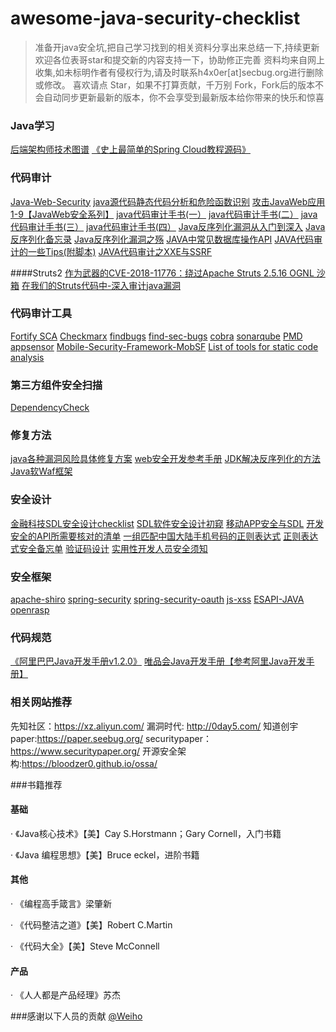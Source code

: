 # awesome-java-security-checklist

> 准备开java安全坑,把自己学习找到的相关资料分享出来总结一下,持续更新欢迎各位表哥star和提交新的内容支持一下，协助修正完善
> 资料均来自网上收集,如未标明作者有侵权行为,请及时联系h4x0er[at]secbug.org进行删除或修改。
> 喜欢请点 Star，如果不打算贡献，千万别 Fork，Fork后的版本不会自动同步更新最新的版本，你不会享受到最新版本给你带来的快乐和惊喜

### Java学习
[后端架构师技术图谱](https://github.com/xingshaocheng/architect-awesome)
[《史上最简单的Spring Cloud教程源码》](https://github.com/forezp/SpringCloudLearning)

### 代码审计
[Java-Web-Security](https://github.com/dschadow/Java-Web-Security)
[java源代码静态代码分析和危险函数识别](https://github.com/Cryin/JavaID)
[攻击JavaWeb应用1-9【JavaWeb安全系列】](https://xz.aliyun.com/t/1085) 
[java代码审计手书(一）](https://xz.aliyun.com/t/3358)
[java代码审计手书(二）](https://xz.aliyun.com/t/3372)
[java代码审计手书(三）](https://xz.aliyun.com/t/3416)
[java代码审计手书(四）](https://xz.aliyun.com/t/3460)
[Java反序列化漏洞从入门到深入](https://xz.aliyun.com/t/2041)
[Java反序列化备忘录](https://xz.aliyun.com/t/2042)
[Java反序列化漏洞之殇](https://xz.aliyun.com/t/2043)
[JAVA中常见数据库操作API](https://xz.aliyun.com/t/1634)
[JAVA代码审计的一些Tips(附脚本)](https://xz.aliyun.com/t/1633)
[JAVA代码审计之XXE与SSRF](https://xz.aliyun.com/t/2761)

####Struts2
[作为武器的CVE-2018-11776：绕过Apache Struts 2.5.16 OGNL 沙箱](https://xz.aliyun.com/t/3395)
[在我们的Struts代码中-深入审计java漏洞](https://xz.aliyun.com/t/3144)
### 代码审计工具
[Fortify SCA](https://www.microfocus.com/en-us/products/static-code-analysis-sast/overview)
[Checkmarx](https://www.checkmarx.com/)
[findbugs](http://findbugs.sourceforge.net/)
[find-sec-bugs](https://github.com/find-sec-bugs/find-sec-bugs)
[cobra](https://github.com/WhaleShark-Team/cobra)
[sonarqube](https://github.com/SonarSource/sonarqube)
[PMD](https://maven.apache.org/plugins/maven-pmd-plugin/)
[appsensor](https://github.com/jtmelton/appsensor)
[Mobile-Security-Framework-MobSF](https://github.com/MobSF/Mobile-Security-Framework-MobSF)
[List of tools for static code analysis](https://en.wikipedia.org/wiki/List_of_tools_for_static_code_analysis#Java)

### 第三方组件安全扫描
[DependencyCheck](https://github.com/jeremylong/DependencyCheck)

### 修复方法
[java各种漏洞风险具体修复方案](https://github.com/wooyunwang/Fortify)
[web安全开发参考手册](https://www.maniac.vip/2017/08/web%E5%AE%89%E5%85%A8%E5%BC%80%E5%8F%91%E6%89%8B%E5%86%8C.html)
[JDK解决反序列化的方法](https://xz.aliyun.com/t/3210)
[Java软Waf框架](https://xz.aliyun.com/t/513)


### 安全设计
[金融科技SDL安全设计checklist](https://xz.aliyun.com/t/2089)
[SDL软件安全设计初窥](https://xz.aliyun.com/t/226)
[移动APP安全与SDL](https://xz.aliyun.com/t/1185)
[开发安全的API所需要核对的清单](https://github.com/shieldfy/API-Security-Checklist/blob/master/README-zh.md)
[一组匹配中国大陆手机号码的正则表达式](https://github.com/VincentSit/ChinaMobilePhoneNumberRegex)
[正则表达式安全备忘单](https://github.com/attackercan/regexp-security-cheatsheet)
[验证码设计](https://github.com/Hibear/verify)
[实用性开发人员安全须知](https://github.com/FallibleInc/security-guide-for-developers)

### 安全框架
[apache-shiro](http://shiro.apache.org/)
[spring-security](https://github.com/spring-projects/spring-security)
[spring-security-oauth](https://github.com/spring-projects/spring-security-oauth)
[js-xss](https://github.com/leizongmin/js-xss)
[ESAPI-JAVA](https://github.com/ESAPI/esapi-java-legacy)
[openrasp](https://github.com/baidu/openrasp)

### 代码规范
[《阿里巴巴Java开发手册v1.2.0》](https://xz.aliyun.com/t/1131)
[唯品会Java开发手册【参考阿里Java开发手册】](https://github.com/DarLiner/vjtools)

### 相关网站推荐
先知社区：https://xz.aliyun.com/
漏洞时代: http://0day5.com/
知道创宇paper:https://paper.seebug.org/
securitypaper：https://www.securitypaper.org/
开源安全架构:https://bloodzer0.github.io/ossa/

###书籍推荐
#### 基础
· 《Java核心技术》【美】Cay S.Horstmann；Gary Cornell，入门书籍

· 《Java 编程思想》【美】Bruce eckel，进阶书籍

#### 其他
· 《编程高手箴言》梁肇新

· 《代码整洁之道》【美】Robert C.Martin

· 《代码大全》【美】Steve McConnell

#### 产品
· 《人人都是产品经理》苏杰

###感谢以下人员的贡献
[@Weiho](http://github.com/zhaoweiho)
